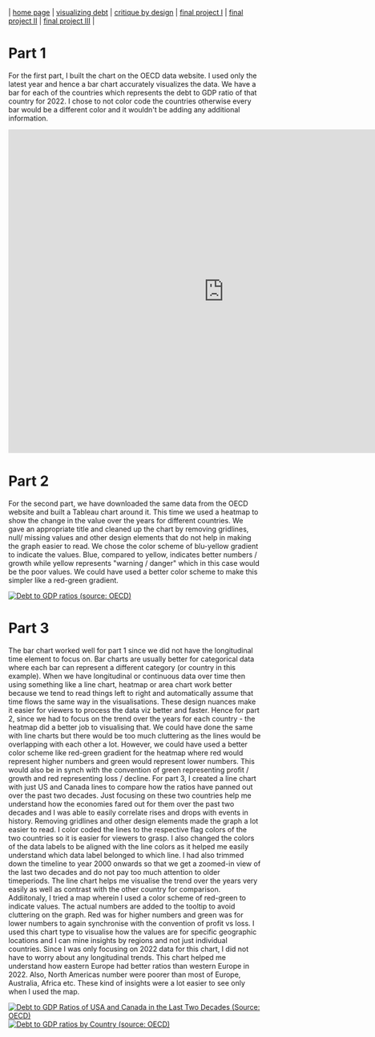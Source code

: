 | [home page](https://cvivek98.github.io/chinmay-vivek-portfolio/) | [visualizing debt](visualizing-government-debt) | [critique by design](critique-by-design) | [final project I](final-project-part-one) | [final project II](part-two) | [final project III](final-project-part-three) |

# Part 1
For the first part, I built the chart on the OECD data website. I used only the latest year and hence a bar chart accurately visualizes the data. We have a bar for each of the countries which represents the debt to GDP ratio of that country for 2022. I chose to not color code the countries otherwise every bar would be a different color and it wouldn't be adding any additional information. 

<iframe src="https://data.oecd.org/chart/7kmE" width="860" height="645" style="border: 0" mozallowfullscreen="true" webkitallowfullscreen="true" allowfullscreen="true"><a href="https://data.oecd.org/chart/7kmE" target="_blank">OECD Chart: General government debt, Total, % of GDP, Annual, 2022</a></iframe>

# Part 2
For the second part, we have downloaded the same data from the OECD website and built a Tableau chart around it. This time we used a heatmap to show the change in the value over the years for different countries. We gave an appropriate title and cleaned up the chart by removing gridlines, null/ missing values and other design elements that do not help in making the graph easier to read. We chose the color scheme of blu-yellow gradient to indicate the values. Blue, compared to yellow, indicates better numbers / growth while yellow represents "warning / danger" which in this case would be the poor values. We could have used a better color scheme to make this simpler like a red-green gradient. 

<div class='tableauPlaceholder' id='viz1706555345745' style='position: relative'><noscript><a href='#'><img alt='Debt to GDP ratios (source: OECD)                                                                                              'src='https:&#47;&#47;public.tableau.com&#47;static&#47;images&#47;OE&#47;OECDDebttoGDPRatios&#47;DebttoGDPratiossourceOECD&#47;1_rss.png' style='border: none' /></a></noscript><object class='tableauViz'  style='display:none;'><param name='host_url' value='https%3A%2F%2Fpublic.tableau.com%2F' /> <param name='embed_code_version' value='3' /> <param name='site_root' value='' /><param name='name' value='OECDDebttoGDPRatios&#47;DebttoGDPratiossourceOECD' /><param name='tabs' value='no' /><param name='toolbar' value='yes' /><param name='static_image'
value='https:&#47;&#47;public.tableau.com&#47;static&#47;images&#47;OE&#47;OECDDebttoGDPRatios&#47;DebttoGDPratiossourceOECD&#47;1.png' /> <param name='animate_transition' value='yes' /><param name='display_static_image' value='yes' /><param name='display_spinner' value='yes' /><param name='display_overlay' value='yes' /><param name='display_count' value='yes' /><param name='language' value='en-US' /><param name='filter' value='publish=yes' /></object></div>
<script type='text/javascript'>
  var divElement = document.getElementById('viz1706555345745');
  var vizElement = divElement.getElementsByTagName('object')[0];
  vizElement.style.width='100%';vizElement.style.height=(divElement.offsetWidth*0.75)+'px';
  var scriptElement = document.createElement('script');
  scriptElement.src = 'https://public.tableau.com/javascripts/api/viz_v1.js';
  vizElement.parentNode.insertBefore(scriptElement, vizElement);
</script>

# Part 3
The bar chart worked well for part 1 since we did not have the longitudinal time element to focus on. Bar charts are usually better for categorical data where each bar can represent a different category (or country in this example). When we have longitudinal or continuous data over time then using something like a line chart, heatmap or area chart work better because we tend to read things left to right and automatically assume that time flows the same way in the visualisations. These design nuances make it easier for viewers to process the data viz better and faster. Hence for part 2, since we had to focus on the trend over the years for each country - the heatmap did a better job to visualising that. We could have done the same with line charts but there would be too much cluttering as the lines would be overlapping with each other a lot. However, we could have used a better color scheme like red-green gradient for the heatmap where red would represent higher numbers and green would represent lower numbers. This would also be in synch with the convention of green representing profit / growth and red representing loss / decline. 
For part 3, I created a line chart with just US and Canada lines to compare how the ratios have panned out over the past two decades. Just focusing on these two countries help me understand how the economies fared out for them over the past two decades and I was able to easily correlate rises and drops with events in history. Removing gridlines and other design elements made the graph a lot easier to read. I color coded the lines to the respective flag colors of the two countries so it is easier for viewers to grasp. I also changed the colors of the data labels to be aligned with the line colors as it helped me easily understand which data label belonged to which line. I had also trimmed down the timeline to year 2000 onwards so that we get a zoomed-in view of the last two decades and do not pay too much attention to older timeperiods. The line chart helps me visualise the trend over the years very easily as well as contrast with the other country for comparison. 
Addiitonaly, I tried a map wherein I used a color scheme of red-green to indicate values. The actual numbers are added to the tooltip to avoid cluttering on the graph. Red was for higher numbers and green was for lower numbers to again synchronise with the convention of profit vs loss. I used this chart type to visualise how the values are for specific geographic locations and I can mine insights by regions and not just individual countries. Since I was only focusing on 2022 data for this chart, I did not have to worry about any longitudinal trends. This chart helped me understand how eastern Europe had better ratios than western Europe in 2022. Also, North Americas number were poorer than most of Europe, Australia, Africa etc. These kind of insights were a lot easier to see only when I used the map. 
 
<div class='tableauPlaceholder' id='viz1706566858871' style='position: relative'><noscript><a href='#'><img alt='Debt to GDP Ratios of USA and Canada in the Last Two Decades (Source: OECD) ' src='https:&#47;&#47;public.tableau.com&#47;static&#47;images&#47;OE&#47;OECDDebttoGDPRatios-usavcanada&#47;DebttoGDPRatiosofUSAandCanadaintheLastTwoDecadesSourceOECD&#47;1_rss.png' style='border: none' /></a></noscript><object class='tableauViz'  style='display:none;'><param name='host_url' value='https%3A%2F%2Fpublic.tableau.com%2F' /> <param name='embed_code_version' value='3' /> <param name='site_root' value='' /><param name='name' value='OECDDebttoGDPRatios-usavcanada&#47;DebttoGDPRatiosofUSAandCanadaintheLastTwoDecadesSourceOECD' /><param name='tabs' value='no' /><param name='toolbar' value='yes' /><param name='static_image' value='https:&#47;&#47;public.tableau.com&#47;static&#47;images&#47;OE&#47;OECDDebttoGDPRatios-usavcanada&#47;DebttoGDPRatiosofUSAandCanadaintheLastTwoDecadesSourceOECD&#47;1.png' /> <param name='animate_transition' value='yes' /><param name='display_static_image' value='yes' /><param name='display_spinner' value='yes' /><param name='display_overlay' value='yes' /><param name='display_count' value='yes' /><param name='language' value='en-US' /><param name='filter' value='publish=yes' /></object></div>
<script type='text/javascript'>
  var divElement = document.getElementById('viz1706566858871');
  var vizElement = divElement.getElementsByTagName('object')[0];
  vizElement.style.width='100%';vizElement.style.height=(divElement.offsetWidth*0.75)+'px';
  var scriptElement = document.createElement('script');
  scriptElement.src = 'https://public.tableau.com/javascripts/api/viz_v1.js';
  vizElement.parentNode.insertBefore(scriptElement, vizElement);
</script>


<div class='tableauPlaceholder' id='viz1706563717508' style='position: relative'><noscript><a href='#'><img alt='Debt to GDP ratios by Country (source: OECD) ' src='https:&#47;&#47;public.tableau.com&#47;static&#47;images&#47;MQ&#47;MQJC6QKFH&#47;1_rss.png' style='border: none' /></a></noscript><object class='tableauViz'  style='display:none;'><param name='host_url' value='https%3A%2F%2Fpublic.tableau.com%2F' /> <param name='embed_code_version' value='3' /> <param name='path' value='shared&#47;MQJC6QKFH' /> <param name='toolbar' value='yes' /><param name='static_image' value='https:&#47;&#47;public.tableau.com&#47;static&#47;images&#47;MQ&#47;MQJC6QKFH&#47;1.png' /> <param name='animate_transition' value='yes' /><param name='display_static_image' value='yes' /><param name='display_spinner' value='yes' /><param name='display_overlay' value='yes' /><param name='display_count' value='yes' /><param name='language' value='en-US' /><param name='filter' value='publish=yes' /></object></div>
<script type='text/javascript'>
  var divElement = document.getElementById('viz1706563717508');
  var vizElement = divElement.getElementsByTagName('object')[0];
  vizElement.style.width='100%';vizElement.style.height=(divElement.offsetWidth*0.75)+'px';
  var scriptElement = document.createElement('script');
  scriptElement.src = 'https://public.tableau.com/javascripts/api/viz_v1.js';
  vizElement.parentNode.insertBefore(scriptElement, vizElement);
</script>
